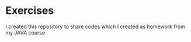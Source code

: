 # Exercises
I created this repository to share codes which I created as homework from my JAVA course